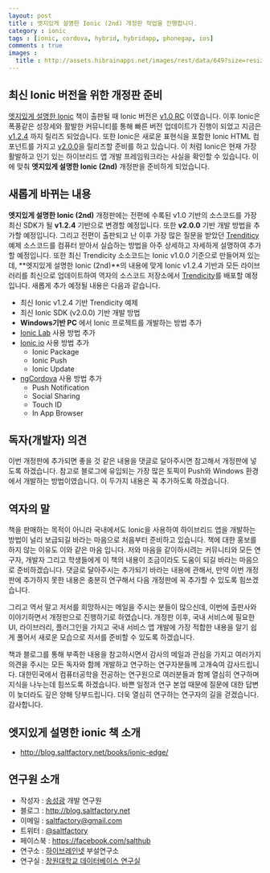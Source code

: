 ```yaml
---
layout: post
title : 엣지있게 설명한 Ionic (2nd) 개정판 작업을 진행합니다.
category : ionic
tags : [ionic, cordova, hybrid, hybridapp, phonegap, ios]
comments : true
images :
  title : http://assets.hibrainapps.net/images/rest/data/649?size=resize
---
```


## 최신 Ionic 버전을 위한 개정판 준비

[엣지있게 설명한 Ionic](http://blog.saltfactory.net/books/ionic-edge/) 책이 출판될 때 Ionic 버전은 [v1.0 RC](http://code.ionicframework.com/#1.0.0-rc.2) 이였습니다. 이후 Ionic은 폭풍같은 성장세와 활발한 커뮤니티를 통해 빠른 버전 업데이트가 진행이 되었고 지금은 [v1.2.4](http://code.ionicframework.com/#1.2.4) 까지 릴리즈 되었습니다. 또한 Ionic은 새로운 표현식을 포함한 Ionic HTML 컴포넌트를 가지고 [v2.0.0](https://github.com/driftyco/ionic/releases/tag/v2.0.0-alpha.53)을 릴리즈할 준비를 하고 있습니다. 이 처럼 Ionic은 현재 가장 활발하고 인기 있는 하이브리드 앱 개발 프레임워크라는 사실을 확인할 수 있습니다. 이에 맞춰 **엣지있게 설명한 Ionic (2nd)** 개정판을 준비하게 되었습니다.

<!--more-->

## 새롭게 바뀌는 내용

**엣지있게 설명한 Ionic (2nd)** 개정판에는 전편에 수록된 v1.0 기반의 소스코드를 가장 최신 SDK가 될 **v1.2.4** 기반으로 변경할 예정입니다. 또한 **v2.0.0** 기반 개발 방법을 추가할 예정입니다. 그리고 전편이 출판되고 난 이후 가장 많은 질문을 받았던 [Trenditicy](https://github.com/trendicity/trendicity) 예제 소스코드를 컴퓨터 받아서 실습하는 방법을 아주 상세하고 자세하게 설명하여 추가할 예정입니다. 또한 최신 Trendicity 소소코드는 Ionic v1.0.0 기준으로 만들어져 있는데, **엣지있게 설명한 Ionic (2nd)**의 내용에 맞게 Ionic v1.2.4 기반과 모든 라이브러리를 최신으로 업데이트하여 역자의 소스코드 저장소에서  [Trendicity](https://github.com/saltfactory/trendicity)를 배포할 예정입니다. 새롭게 추가 예정될 내용은 다음과 같습니다.

- 최신 Ionic v1.2.4 기반 Trendicity 예제
- 최신 Ionic SDK (v2.0.0) 기반 개발 방법 
- **Windows기반 PC** 에서 Ionic 프로젝트를 개발하는 방법 추가
- [Ionic Lab](http://lab.ionic.io/) 사용 방법 추가
- [Ionic io](http://ionic.io/) 사용 방법 추가
	- Ionic Package
	- Ionic Push
	- Ionic Update
- [ngCordova](http://ngcordova.com/) 사용 방법 추가
	- Push Notification	
	- Social Sharing
	- Touch ID
	- In App Browser 

## 독자(개발자) 의견

이번 개정판에 추가되면 좋을 것 같은 내용을 댓글로 달아주시면 참고해서 개정판에 넣도록 하겠습니다. 참고로 블로그에 유입되는 가장 많은 토픽이 Push와 Windows 환경에서 개발하는 방법이였습니다. 이 두가지 내용은 꼭 추가하도록 하겠습니다. 

## 역자의 말

책을 판매하는 목적이 아니라 국내에서도 Ionic을 사용하여 하이브리드 앱을 개발하는 방법이 널리 보급되길 바라는 마음으로 처음부터 준비하고 있습니다. 책에 대한 홍보를 하지 않는 이유도 이와 같은 마음 입니다. 저와 마음을 같이하시려는 커뮤니티와 모든 연구자, 개발자 그리고 학생들에게 이 책의 내용이 조금이라도 도움이 되길 바라는 마음으로 준비하겠습니다. 댓글로 달아주시는 추가되기 바라는 내용에 관해서, 만약 이번 개정판에 추가하지 못한 내용은 충분히 연구해서 다음 개정판에 꼭 추가할 수 있도록 힘쓰겠습니다. 

그리고 역서 말고 저서를 희망하시는 메일을 주시는 분들이 많으신데, 이번에 출판사와 이야기하면서 개정판으로 진행하기로 하였습니다. 개정판 이후, 국내 서비스에 필요한 UI, 라이브러리, 플러그인을 가지고 국내 서비스 앱 개발에 가장 적합한 내용을 알기 쉽게 풀어서 새로운 모습으로 저서를 준비할 수 있도록 하겠습니다. 

책과 블로그를 통해 부족한 내용을 참고하시면서 감사의 메일과 관심을 가지고 여러가지 의견을 주시는 모든 독자와 함께 개발하고 연구하는 연구자분들께 고개숙여 감사드립니다. 대한민국에서 컴퓨터공학을 전공하는 연구원으로 여러분들과 함께 열심히 연구하며 지식을 나누는데 힘쓰도록 하겠습니다. 바쁜 일정과 연구 본업 때문에 질문에 대한 답변이 늦더라도 깊은 양해 당부드립니다. 더욱 열심히 연구하는 연구자의 길을 걷겠습니다. 감사합니다.


## 엣지있게 설명한 ionic 책 소개

- http://blog.saltfactory.net/books/ionic-edge/


## 연구원 소개

* 작성자 : [송성광](http://about.me/saltfactory) 개발 연구원
* 블로그 : http://blog.saltfactory.net
* 이메일 : [saltfactory@gmail.com](mailto:saltfactory@gmail.com)
* 트위터 : [@saltfactory](https://twitter.com/saltfactory)
* 페이스북 : https://facebook.com/salthub
* 연구소 : [하이브레인넷](http://www.hibrain.net) 부설연구소
* 연구실 : [창원대학교 데이터베이스 연구실](http://dblab.changwon.ac.kr)